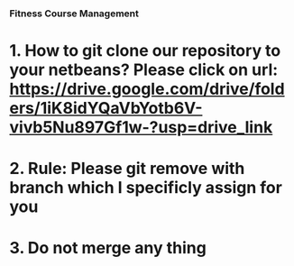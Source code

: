 ### Fitness Course Management
# 1. How to git clone our repository to your netbeans? Please click on url: https://drive.google.com/drive/folders/1iK8idYQaVbYotb6V-vivb5Nu897Gf1w-?usp=drive_link
# 2. Rule: Please git remove with branch which I specificly assign for you
# 3. Do not merge any thing
